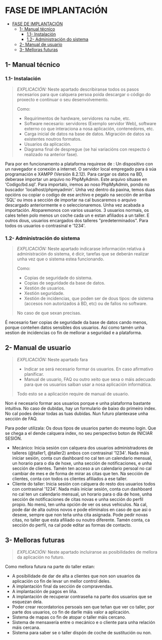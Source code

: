 # FASE DE IMPLANTACIÓN

- [FASE DE IMPLANTACIÓN](#fase-de-implantación)
  - [1- Manual técnico](#1--manual-técnico)
    - [1.1- Instalación](#11--instalación)
    - [1.2- Administración do sistema](#12--administración-do-sistema)
  - [2- Manual de usuario](#2--manual-de-usuario)
  - [3- Melloras futuras](#3--melloras-futuras)

## 1- Manual técnico

### 1.1- Instalación

> *EXPLICACIÓN:* Neste apartado describiranse todos os pasos necesarios para que calquera persoa poida descargar o código do proxecto e continuar o seu desenvolvemento.
>
> Como:
> 
> - Requirimentos de hardware, servidores na nube, etc.
> - Software necesario: servidores (Exemplo servidor Web), software externo co que interaciona a nosa aplicación, contenedores, etc.
> - Carga inicial de datos na base de datos. Migración de datos xa existentes noutros formatos.
> - Usuarios da aplicación.
> - Diagrama final de despregue (se hai variacións con respecto ó realizado na anterior fase).

Para por en funcionamento a plataforma requirese de : 
Un dispositivo con un navegador e conexión a internet. 
O servidor local empregado para á súa programación e XAMPP (Versión 8.2.12).
Para cargar os datos na BD, deberase importar un arquivo no PhpMyAdmin. Este arquivo situase en 'Codigo/bd.sql'. Para importalo, iremos ao noso PhpMyAdmin, pondo no buscador 'localhost/phpmyadmin'. Unha vez dentro da paxina, temos duas opcións ou copiar o codigo de ese archivo e pegalo na sección de arriba 'SQL' ou imos a sección de importar na cal buscaremos o arquivo descargado anteriormente e o seleccionaremos. 
Unha vez acabada a importación. Atoparemonos con varios usuarios. 3 usuarios normais, os cales teñen polo menos un coche cada un e estan afiliados a un taller. E outros dous, usuarios encargados dos talleres "predeterminados". Para todos os usuarios o contrasinal e '1234'. 

### 1.2- Administración do sistema

> *EXPLICACIÓN:* Neste apartado indicarase información relativa á administración do sistema, é dicir, tarefas que se deberán realizar unha vez que o sistema estea funcionando.
>
> Como:
> 
> - Copias de seguridade do sistema.
> - Copias de seguridade da base de datos.
> - Xestión de usuarios.
> - Xestión seguridade.
> - Xestión de incidencias, que poden ser de dous tipos: de sistema (accesos non autorizados á BD, etc) ou de fallos no software.
>
> No caso de que sexan precisas.

É necesario faer copias de seguridade da base de datos cando menos,  porque conteñen datos sensibles dos usuarios. Así como tamén unha xestion de incidencias co fin de mellorar a seguridad e a plataforma. 

## 2- Manual de usuario

> *EXPLICACIÓN:* Neste apartado fara
>
> - Indicar se será necesario formar ós usuarios. En caso afirmativo planificar.
> - Manual de usuario, FAQ ou outro xeito que sexa o máis adecuado para que os usuarios saiban usar a nosa aplicación informática.
>
> Todo esto se a aplicación require de manual de usuario.

Non é necesario formar aos usuarios porque e unha plataforma bastante intuitiva. No caso de dubidas, hay un formulario de baixo do primeiro index. No cal podes deixar todas as tuas dubidas. Nun futuro plantexase unha sección de FAQ.

Para poder utilizala: 
Os dous tipos de usuarios parten do mesmo login. Que se chega a el dende calquera index, no seu perspectivo boton de INICIAR SESIÓN. 
- Mecánico: 
  Inicia sesión con calquera dos usuarios administradores de talleres (@taller1, @taller2) ambos con contrasinal '1234'. Nada máis iniciar sesión, conta cun dashboard no cal ten un calendario mensual, un horario para o dia de hoxe, unha sección de notificaciones, e unha sección de clientes. Tamén ten acceso a un calendario persoal no cal cambiar de mes e de forma de mirar as citas que ten. Na sección de clientes, conta con todos os clientes afiliados a ese taller.
- Cliente do taller: 
  Inicia sesión con calquera do resto dos usuarios todos con contrasinal '1234'. Nada máis iniciar sesión, conta cun dashboard no cal ten un calendario mensual, un horario para o día de hoxe, unha sección de notificaciones de citas novas e unha sección do perfil propio. No menú, ten unha opción de ver os seus vehiculos. Na cal, pode dar de alta outros novos e pode eliminalos en caso de que asi o desexe, sempre que non teña unha cita asignada. Pode pedir novas citas, no taller que esta afiliado ou noutro diferente. Tamén conta, ca sección do perfil, na cal pode editar as formas de contacto. 

## 3- Melloras futuras

> *EXPLICACIÓN:* Neste apartado incluiranse as posibilidades de mellora da aplicación no futuro.

Como mellora futura na parte do taller estan: 
- A posibilidade de dar de alta a clientes que non son usuarios da aplicación co fin de levar un mellor control deles. 
- A implantación final da sección de compravendas. 
- A implantación de pagos en liña. 
- A implantación de recuperar contraseña na parte dos usuarios que se esquezan dela. 
- Poder crear recordatorios persoais sen que teñan que ver co taller, por parte dos usuarios, co fin de darlle máis valor a aplicación. 
- Sistema de mapas co fin de atopar o taller máis cercano.
- Sistema de mensaxería entre o mecánico e o cliente para unha relación máis cercana. 
- Sistema para saber se o taller dispón de coche de sustitución ou non. 